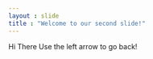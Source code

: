 ```yaml
---
layout : slide 
title : "Welcome to our second slide!"
---
```

Hi There 
Use the left arrow to go back! 
